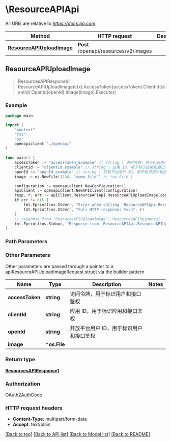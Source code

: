 # \ResourceAPIApi

All URIs are relative to *https://docs.qq.com*

Method | HTTP request | Description
------------- | ------------- | -------------
[**ResourceAPIUploadImage**](ResourceAPIApi.md#ResourceAPIUploadImage) | **Post** /openapi/resources/v2/images | 



## ResourceAPIUploadImage

> ResourcesAPIResponse1 ResourceAPIUploadImage(ctx).AccessToken(accessToken).ClientId(clientId).OpenId(openId).Image(image).Execute()





### Example

```go
package main

import (
    "context"
    "fmt"
    "os"
    openapiclient "./openapi"
)

func main() {
    accessToken := "accessToken_example" // string | 访问令牌，用于标识用户和接口鉴权
    clientId := "clientId_example" // string | 应用 ID，用于标识应用和接口鉴权
    openId := "openId_example" // string | 开放平台用户 ID，用于标识用户和接口鉴权
    image := os.NewFile(1234, "some_file") // *os.File | 

    configuration := openapiclient.NewConfiguration()
    apiClient := openapiclient.NewAPIClient(configuration)
    resp, r, err := apiClient.ResourceAPIApi.ResourceAPIUploadImage(context.Background()).AccessToken(accessToken).ClientId(clientId).OpenId(openId).Image(image).Execute()
    if err != nil {
        fmt.Fprintf(os.Stderr, "Error when calling `ResourceAPIApi.ResourceAPIUploadImage``: %v\n", err)
        fmt.Fprintf(os.Stderr, "Full HTTP response: %v\n", r)
    }
    // response from `ResourceAPIUploadImage`: ResourcesAPIResponse1
    fmt.Fprintf(os.Stdout, "Response from `ResourceAPIApi.ResourceAPIUploadImage`: %v\n", resp)
}
```

### Path Parameters



### Other Parameters

Other parameters are passed through a pointer to a apiResourceAPIUploadImageRequest struct via the builder pattern


Name | Type | Description  | Notes
------------- | ------------- | ------------- | -------------
 **accessToken** | **string** | 访问令牌，用于标识用户和接口鉴权 | 
 **clientId** | **string** | 应用 ID，用于标识应用和接口鉴权 | 
 **openId** | **string** | 开放平台用户 ID，用于标识用户和接口鉴权 | 
 **image** | ***os.File** |  | 

### Return type

[**ResourcesAPIResponse1**](ResourcesAPIResponse1.md)

### Authorization

[OAuth2AuthCode](../README.md#OAuth2AuthCode)

### HTTP request headers

- **Content-Type**: multipart/form-data
- **Accept**: text/plain

[[Back to top]](#) [[Back to API list]](../README.md#documentation-for-api-endpoints)
[[Back to Model list]](../README.md#documentation-for-models)
[[Back to README]](../README.md)

